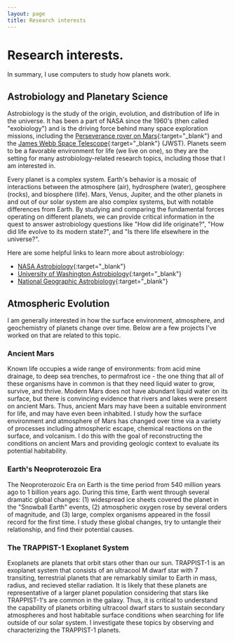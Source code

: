 ```yaml
---
layout: page
title: Research interests
---
```


# Research interests.

In summary, I use computers to study how planets work.

## Astrobiology and Planetary Science

Astrobiology is the study of the origin, evolution, and distribution of life in the universe. It has been a part of NASA since the 1960's (then called "exobiology") and is the driving force behind many space exploration missions, including the [Perseverance rover on Mars](https://astrobiology.nasa.gov/missions/2020-mars-rover/){:target="_blank"} and the [James Webb Space Telescope](https://astrobiology.nasa.gov/missions/jwst/){:target="_blank"} (JWST). Planets seem to be a favorable environment for life (we live on one), so they are the setting for many astrobiology-related research topics, including those that I am interested in.

Every planet is a complex system. Earth's behavior is a mosaic of interactions between the atmosphere (air), hydrosphere (water), geosphere (rocks), and biosphere (life). Mars, Venus, Jupiter, and the other planets in and out of our solar system are also complex systems, but with notable differences from Earth. By studying and comparing the fundamental forces operating on different planets, we can provide critical information in the quest to answer astrobiology questions like "How did life originate?", "How did life evolve to its modern state?", and "Is there life elsewhere in the universe?".

Here are some helpful links to learn more about astrobiology:

* [NASA Astrobiology](https://astrobiology.nasa.gov/about/){:target="_blank"}
* [University of Washington Astrobiology](https://depts.washington.edu/astrobio/wordpress/about-us/what-is-astrobiology/){:target="_blank"}
* [National Geographic Astrobiology](https://www.nationalgeographic.com/astrobiology/){:target="_blank"}

## Atmospheric Evolution

I am generally interested in how the surface environment, atmosphere, and geochemistry of planets change over time. Below are a few projects I've worked on that are related to this topic.

### Ancient Mars

<!-- All known life requires liquid water. Modern Mars is cold and dry, but there was abundant liquid water on ancient Mars. We know this from two lines of evidence: (1) pictures of Mars's surface show geologic features that resulted from flowing liquid water, like ancient river valleys and deltas; (2) chemical analysis from Mars rovers has revealed the presence of minerals that can only form when there is liquid water. Organisms on Earth occupy a wide range of environments: from acid mine drainage, to deep sea trenches, to permafrost ice. The one thing that all of these organisms have in common is that they need liquid water to grow, survive, and thrive. So, when we search for life on other planets, it is our first instinct to search for places that have liquid water. This is what makes ancient Mars so interesting: It is the only place in the history of the solar system - besides Earth - where we have evidence for liquid water on the surface of a planet or moon. Thus, the overarching scientific question regarding ancient Mars is: did ancient Mars have the conditions to support life? If so, was ancient Mars inhabited? -->

Known life occupies a wide range of environments: from acid mine drainage, to deep sea trenches, to permafrost ice - the one thing that all of these organisms have in common is that they need liquid water to grow, survive, and thrive. Modern Mars does not have abundant liquid water on its surface, but there is convincing evidence that rivers and lakes were present on ancient Mars. Thus, ancient Mars may have been a suitable environment for life, and may have even been inhabited. I study how the surface environment and atmosphere of Mars has changed over time via a variety of processes including atmospheric escape, chemical reactions on the surface, and volcanism. I do this with the goal of reconstructing the conditions on ancient Mars and providing geologic context to evaluate its potential habitability.

### Earth's Neoproterozoic Era

The Neoproterozoic Era on Earth is the time period from 540 million years ago to 1 billion years ago. During this time, Earth went through several dramatic global changes: (1) widespread ice sheets covered the planet in the "Snowball Earth" events, (2) atmospheric oxygen rose by several orders of magnitude, and (3) large, complex organisms appeared in the fossil record for the first time. I study these global changes, try to untangle their relationship, and find their potential causes.

### The TRAPPIST-1 Exoplanet System

Exoplanets are planets that orbit stars other than our sun. TRAPPIST-1 is an exoplanet system that consists of an ultracool M dwarf star with 7 transiting, terrestrial planets that are remarkably similar to Earth in mass, radius, and recieved stellar radiation. It is likely that these planets are representative of a larger planet population considering that stars like TRAPPIST-1's are common in the galaxy. Thus, it is critical to understand the capability of planets orbiting ultracool dwarf stars to sustain secondary atmospheres and host habitable surface conditions when searching for life outside of our solar system. I investigate these topics by observing and characterizing the TRAPPIST-1 planets.